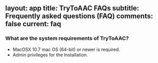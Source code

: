 layout: app
title: TryToAAC FAQs
subtitle: Frequently asked questions (FAQ)
comments: false
current: faq
---


### What are the system requirements of TryToAAC?
- MacOSX 10.7  mac OS (64-bit) or newer is required.
- Admin privileges for the Installation. 

